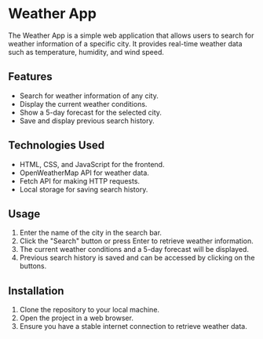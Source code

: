 # Weather App

The Weather App is a simple web application that allows users to search for weather information of a specific city. It provides real-time weather data such as temperature, humidity, and wind speed.

## Features

- Search for weather information of any city.
- Display the current weather conditions.
- Show a 5-day forecast for the selected city.
- Save and display previous search history.

## Technologies Used

- HTML, CSS, and JavaScript for the frontend.
- OpenWeatherMap API for weather data.
- Fetch API for making HTTP requests.
- Local storage for saving search history.

## Usage

1. Enter the name of the city in the search bar.
2. Click the "Search" button or press Enter to retrieve weather information.
3. The current weather conditions and a 5-day forecast will be displayed.
4. Previous search history is saved and can be accessed by clicking on the buttons.

## Installation

1. Clone the repository to your local machine.
2. Open the project in a web browser.
3. Ensure you have a stable internet connection to retrieve weather data.

